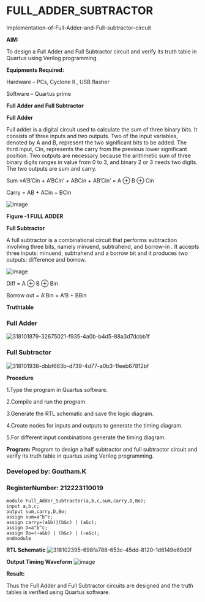 # FULL_ADDER_SUBTRACTOR

Implementation-of-Full-Adder-and-Full-subtractor-circuit

**AIM:**

To design a Full Adder and Full Subtractor circuit and verify its truth table in Quartus using Verilog programming.

**Equipments Required:**

Hardware – PCs, Cyclone II , USB flasher

Software – Quartus prime

**Full Adder and Full Subtractor**

**Full Adder**

Full adder is a digital circuit used to calculate the sum of three binary bits. It consists of three inputs and two outputs. Two of the input variables, denoted by A and B, represent the two significant bits to be added. The third input, Cin, represents the carry from the previous lower significant position. Two outputs are necessary because the arithmetic sum of three binary digits ranges in value from 0 to 3, and binary 2 or 3 needs two digits. The two outputs are sum and carry.

Sum =A’B’Cin + A’BCin’ + ABCin + AB’Cin’ = A ⊕ B ⊕ Cin 

Carry = AB + ACin + BCin

![image](https://github.com/naavaneetha/FULL_ADDER_SUBTRACTOR/assets/154305477/0f30ba51-5ffb-4198-845f-18e054f675e7)

**Figure -1 FULL ADDER**

**Full Subtractor**

A full subtractor is a combinational circuit that performs subtraction involving three bits, namely minuend, subtrahend, and borrow-in . It accepts three inputs: minuend, subtrahend and a borrow bit and it produces two outputs: difference and borrow.

![image](https://github.com/naavaneetha/FULL_ADDER_SUBTRACTOR/assets/154305477/02b24f51-ab51-4304-9ad6-7b81ffc1ead5)

Diff = A ⊕ B ⊕ Bin 

Borrow out = A'Bin + A'B + BBin

**Truthtable**
### Full Adder
![318101879-32675021-f935-4a0b-b4d5-88a3d7dcbb1f](https://github.com/Goutham2306/FULL_ADDER_SUBTRACTOR/assets/138971154/2f3b346b-2310-417d-b44c-bdbb8d88dec0)
### Full Subtractor
![318101938-dbbf663b-d739-4d77-a0b3-1feeb67812bf](https://github.com/Goutham2306/FULL_ADDER_SUBTRACTOR/assets/138971154/de5f2912-88e4-42bf-b9f8-46ae273de7ea)

**Procedure**

1.Type the program in Quartus software.

2.Compile and run the program.

3.Generate the RTL schematic and save the logic diagram.

4.Create nodes for inputs and outputs to generate the timing diagram.

5.For different input combinations generate the timing diagram.

**Program:**
 Program to design a half subtractor and full subtractor circuit and verify its truth table in quartus using Verilog programming. 
### Developed by: Goutham.K
### RegisterNumber: 212223110019
```
module Full_Adder_Subtractor(a,b,c,sum,carry,D,Bo);
input a,b,c;
output sum,carry,D,Bo;
assign sum=a^b^c;
assign carry=(a&b)|(b&c) | (a&c);
assign D=a^b^c;
assign Bo=(~a&b) | (b&c) | (~a&c);
endmodule
```

**RTL Schematic**
![318102395-698fa788-653c-45dd-8120-1d6149e69d0f](https://github.com/Goutham2306/FULL_ADDER_SUBTRACTOR/assets/138971154/9668400a-d417-4ec2-9af5-c1b2a30cb8ca)


**Output Timing Waveform**
![image](https://github.com/Goutham2306/FULL_ADDER_SUBTRACTOR/assets/138971154/7371718c-ca0d-4cc9-b300-f10376af85a8)


**Result:**

Thus the Full Adder and Full Subtractor circuits are designed and the truth tables is verified using Quartus software.



